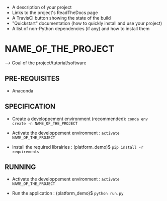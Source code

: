 - A description of your project
- Links to the project's ReadTheDocs page
- A TravisCI button showing the state of the build
- "Quickstart" documentation (how to quickly install and use your project)
- A list of non-Python dependencies (if any) and how to install them




# NAME_OF_THE_PROJECT


--> Goal of the project/tutorial/software



## PRE-REQUISITES
- Anaconda



## SPECIFICATION


- Create a developpement environment (recommended): 
	`conda env create -n NAME_OF_THE_PROJECT`

- Activate the developpement environment : 
	`activate NAME_OF_THE_PROJECT`

- Install the required librairies :
	(platform_demo)$ `pip install -r requirements`



## RUNNING

- Activate the developpement environment : 
	`activate NAME_OF_THE_PROJECT`

- Run the application :
	(platform_demo)$ `python run.py`